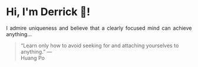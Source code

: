 # Hi, I'm Derrick 👋!
<p align="justify">I admire uniqueness and believe that a clearly focused mind can achieve anything...</p> 
<!-- #quote-start -->
<blockquote>&ldquo;Learn only how to avoid seeking for and attaching yourselves to anything.&rdquo; &mdash; <footer>Huang Po</footer></blockquote>
<!-- #quote-end -->
